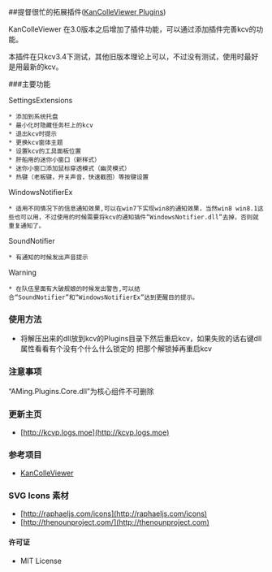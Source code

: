 ##提督很忙的拓展插件([KanColleViewer Plugins](http://kcvp.logs.moe))

KanColleViewer 在3.0版本之后增加了插件功能，可以通过添加插件完善kcv的功能。

本插件在只kcv3.4下测试，其他旧版本理论上可以，不过没有测试，使用时最好是用最新的kcv。


###主要功能 

SettingsExtensions

	* 添加到系统托盘
	* 最小化时隐藏任务栏上的kcv
	* 退出kcv时提示
	* 更换kcv窗体主题
	* 设置kcv的工具面板位置
	* 肝船用的迷你小窗口（新样式）
	* 迷你小窗口添加鼠标穿透模式（幽灵模式）
	* 热键（老板键，开关声音，快速截图）等按键设置

WindowsNotifierEx

	* 适用不同情况下的信息通知效果,可以在win7下实现win8的通知效果，当然win8 win8.1这些也可以用，不过使用的时候需要将kcv的通知插件“WindowsNotifier.dll”去掉，否则就重复通知了。

SoundNotifier

	* 有通知的时候发出声音提示

Warning

	* 在队伍里面有大破舰娘的时候发出警告,可以结合“SoundNotifier”和“WindowsNotifierEx”达到更醒目的提示。


### 使用方法

* 将解压出来的dll放到kcv的Plugins目录下然后重启kcv，如果失败的话右键dll属性看看有个没有个什么什么锁定的 把那个解锁掉再重启kcv

### 注意事项

“AMing.Plugins.Core.dll”为核心组件不可删除

### 更新主页

* [http://kcvp.logs.moe](http://kcvp.logs.moe)

### 参考项目

* [KanColleViewer](https://github.com/Grabacr07/KanColleViewer)

### SVG Icons 素材

* [http://raphaeljs.com/icons](http://raphaeljs.com/icons)
* [http://thenounproject.com/](http://thenounproject.com)


#### 许可证

* MIT License
